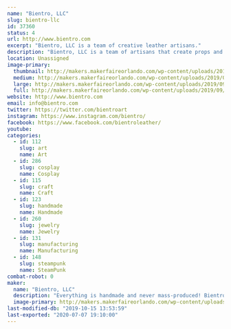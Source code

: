 ```yaml
---
name: "Bientro, LLC"
slug: bientro-llc
id: 37360
status: 4
url: http://www.bientro.com
excerpt: "Bientro, LLC is a team of creative leather artisans."
description: "Bientro, LLC is a team of artisans that create props and accessories from leather, high-grade gemstones and crystals, and bright aluminum for chainmaille jewelry."
location: Unassigned
image-primary:
  thumbnail: http://makers.makerfaireorlando.com/wp-content/uploads/2019/09/IMG_2826-150x150.jpg
  medium: http://makers.makerfaireorlando.com/wp-content/uploads/2019/09/IMG_2826-300x225.jpg
  large: http://makers.makerfaireorlando.com/wp-content/uploads/2019/09/IMG_2826-1024x768.jpg
  full: http://makers.makerfaireorlando.com/wp-content/uploads/2019/09/IMG_2826.jpg
website: http://www.bientro.com
email: info@bientro.com
twitter: https://twitter.com/bientroart
instagram: https://www.instagram.com/bientro/
facebook: https://www.facebook.com/bientroleather/
youtube: 
categories:
  - id: 112
    slug: art
    name: Art
  - id: 286
    slug: cosplay
    name: Cosplay
  - id: 115
    slug: craft
    name: Craft
  - id: 123
    slug: handmade
    name: Handmade
  - id: 260
    slug: jewelry
    name: Jewelry
  - id: 131
    slug: manufacturing
    name: Manufacturing
  - id: 148
    slug: steampunk
    name: SteamPunk
combat-robot: 0
maker:
  name: "Bientro, LLC"
  description: "Everything is handmade and never mass-produced! Bientro, LLC are local leather artists at various shops in Central Florida. We create handcrafted leather goods and original art. We love steampunk and cosplayers and will work with you to create custom leather goods. Everything we make is unique and takes time to craft. At Bientro Leather, we use real leather, high-grade gemstones and crystals, and bright aluminum for the chainmaille jewelry."
  image-primary: http://makers.makerfaireorlando.com/wp-content/uploads/2019/09/Bientro_logo_FB500.jpg
last-modified-db: "2019-10-15 13:53:59"
last-exported: "2020-07-07 19:10:00"
---
```

